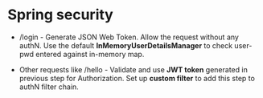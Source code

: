 # Spring security
* /login - Generate JSON Web Token. Allow the request without any authN.
Use the default **InMemoryUserDetailsManager** to check user-pwd entered against in-memory map.

* Other requests like /hello - Validate and use **JWT token** generated in previous step for Authorization. 
Set up **custom filter** to add this step to authN filter chain.


